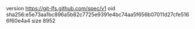version https://git-lfs.github.com/spec/v1
oid sha256:e5e73aa1bc896a5b82c7725e9391e4bc74aa5f656b07011d27cfe5166f60e4a4
size 8952
